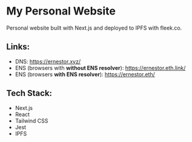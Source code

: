 # My Personal Website

Personal website built with Next.js and deployed to IPFS with fleek.co.

## Links:

-   DNS: https://ernestor.xyz/
-   ENS (browsers with **without ENS resolver**): https://ernestor.eth.link/
-   ENS (browsers **with ENS resolver**): https://ernestor.eth/

## Tech Stack:

-   Next.js
-   React
-   Tailwind CSS
-   Jest
-   IPFS
